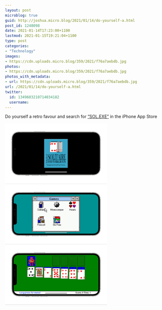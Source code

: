 ```yaml
---
layout: post
microblog: true
guid: http://joshua.micro.blog/2021/01/14/do-yourself-a.html
post_id: 1248098
date: 2021-01-14T17:23:00+1100
lastmod: 2021-01-15T19:21:04+1100
type: post
categories:
- "Technology"
images:
- https://cdn.uploads.micro.blog/359/2021/f76a7aebdb.jpg
photos:
- https://cdn.uploads.micro.blog/359/2021/f76a7aebdb.jpg
photos_with_metadata:
- url: https://cdn.uploads.micro.blog/359/2021/f76a7aebdb.jpg
url: /2021/01/14/do-yourself-a.html
twitter:
  id: 1349603210714034182
  username: 
---
```

Do yourself a retro favour and search for [“SOL.EXE”](https://apps.apple.com/au/app/sol-exe-retro-solitaire/id1542164345) in the iPhone App Store

<img src="uploads/2021/f76a7aebdb.jpg" width="337" height="600" alt="" />
